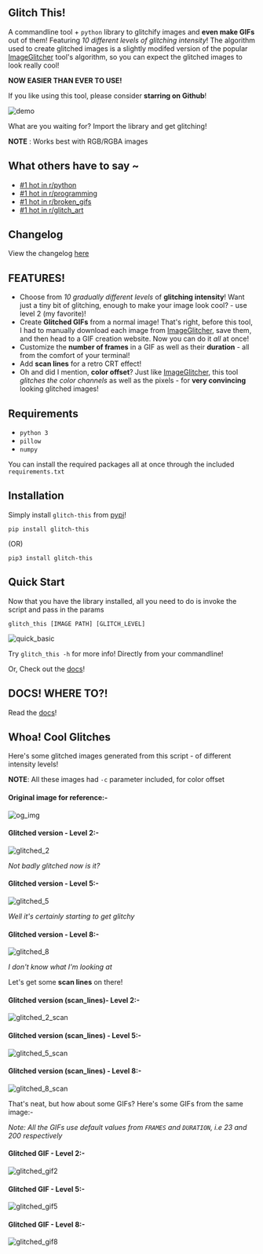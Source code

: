 ## Glitch This!
A commandline tool + `python` library to glitchify images and **even make GIFs** out of them!
Featuring *10 different levels of glitching intensity*! The algorithm used to create glitched images is a slightly modifed version of the popular [ImageGlitcher](https://www.airtightinteractive.com/demos/js/imageglitcher/) tool's algorithm, so you can expect the glitched images to look really cool!

**NOW EASIER THAN EVER TO USE!**

If you like using this tool, please consider **starring on Github**!

![demo](https://github.com/TotallyNotChase/glitch-this/blob/master/example/glitched2.gif)

What are you waiting for? Import the library and get glitching!

**NOTE** : Works best with RGB/RGBA images

## What others have to say ~
* [#1 hot in r/python](https://www.reddit.com/r/Python/comments/f7taiy/my_python_imagegif_glitching_library_is_now_on/)
* [#1 hot in r/programming](https://www.reddit.com/r/programming/comments/f7q2q3/i_made_a_commandline_script_to_make_glitched/)
* [#1 hot in r/broken_gifs](https://www.reddit.com/r/brokengifs/comments/f7pyqw/i_made_a_commandline_script_to_make_glitched_gifs/)
* [#1 hot in r/glitch_art](https://www.reddit.com/r/glitch_art/comments/f7q0hc/i_made_a_script_to_make_glitched_images_and_gifs/)

## Changelog
View the changelog [here](https://github.com/TotallyNotChase/glitch-this/blob/master/CHANGELOG.md)

## FEATURES!
* Choose from *10 gradually different levels* of **glitching intensity**!
  Want just a tiny bit of glitching, enough to make your image look cool? - use level 2 (my favorite)!
* Create **Glitched GIFs** from a normal image!
  That's right, before this tool, I had to manually download each image from [ImageGlitcher](https://www.airtightinteractive.com/demos/js/imageglitcher/), save them, and then head to a GIF creation website.
  Now you can do it *all* at once!
* Customize the **number of frames** in a GIF as well as their **duration** - all from the comfort of your terminal!
* Add **scan lines** for a retro CRT effect!
* Oh and did I mention, **color offset**? Just like [ImageGlitcher](https://www.airtightinteractive.com/demos/js/imageglitcher/), this tool *glitches the color channels* as well as the pixels - for **very convincing** looking glitched images!

## Requirements
* `python 3`
* `pillow`
* `numpy`

You can install the required packages all at once through the included `requirements.txt`
## Installation

Simply install `glitch-this` from [pypi](https://pypi.org/project/glitch-this/)!

```
pip install glitch-this
```

(OR)

```
pip3 install glitch-this
```

## Quick Start

Now that you have the library installed, all you need to do is invoke the script and pass in the params

`glitch_this [IMAGE PATH] [GLITCH_LEVEL]`

![quick_basic](https://github.com/TotallyNotChase/glitch-this/blob/master/example/basic_command.gif)

Try `glitch_this -h` for more info! Directly from your commandline!

Or, Check out the [docs](https://github.com/TotallyNotChase/glitch-this/wiki/Documentation/)!

## DOCS! WHERE TO?!

Read the [docs](https://github.com/TotallyNotChase/glitch-this/wiki/Documentation/)!

## Whoa! Cool Glitches
Here's some glitched images generated from this script - of different intensity levels!

**NOTE**: All these images had `-c` parameter included, for color offset

#### Original image for reference:-

![og_img](https://github.com/TotallyNotChase/glitch-this/blob/master/example/source.png)

#### Glitched version - Level 2:-

![glitched_2](https://github.com/TotallyNotChase/glitch-this/blob/master/example/glitched2.png)

*Not badly glitched now is it?*

#### Glitched version - Level 5:-

![glitched_5](https://github.com/TotallyNotChase/glitch-this/blob/master/example/glitched5.png)

*Well it's certainly starting to get glitchy*

#### Glitched version - Level 8:-

![glitched_8](https://github.com/TotallyNotChase/glitch-this/blob/master/example/glitched8.png)

*I don't know what I'm looking at*

Let's get some **scan lines** on there!

#### Glitched version (scan_lines)- Level 2:-

![glitched_2_scan](https://github.com/TotallyNotChase/glitch-this/blob/master/example/glitched2scan.png)

#### Glitched version (scan_lines) - Level 5:-

![glitched_5_scan](https://github.com/TotallyNotChase/glitch-this/blob/master/example/glitched5scan.png)

#### Glitched version (scan_lines) - Level 8:-

![glitched_8_scan](https://github.com/TotallyNotChase/glitch-this/blob/master/example/glitched8scan.png)

That's neat, but how about some GIFs? Here's some GIFs from the same image:-

*Note: All the GIFs use default values from `FRAMES` and `DURATION`, i.e 23 and 200 respectively*

#### Glitched GIF - Level 2:-

![glitched_gif2](https://github.com/TotallyNotChase/glitch-this/blob/master/example/glitched2.gif)

#### Glitched GIF - Level 5:-

![glitched_gif5](https://github.com/TotallyNotChase/glitch-this/blob/master/example/glitched5.gif)

#### Glitched GIF - Level 8:-

![glitched_gif8](https://github.com/TotallyNotChase/glitch-this/blob/master/example/glitched8.gif)
